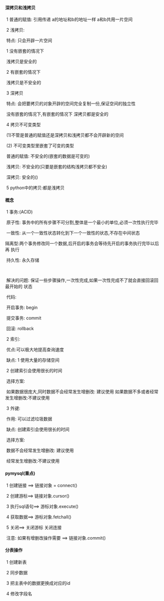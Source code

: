#### **深拷贝和浅拷贝**

​	1 普通的赋值: 引用传递 a的地址和b的地址一样 a和b共用一片空间

​	2 浅拷贝:

​		特点: 只会开辟一片空间

​		1 没有嵌套的情况下

​			浅拷贝是安全的

​		2 有嵌套的情况下

​			浅拷贝是不安全的

​	3 深拷贝

​		特点: 会把要拷贝的对象开辟的空间完全复制一份,保证空间的独立性

​		没有嵌套的情况下,有嵌套的情况下 深拷贝都是安全的



​	4 拷贝不可变类型

​		(1)不管是普通的赋值还是深拷贝和浅拷贝都不会开辟新的空间

​		(2) 不可变类型里嵌套了可变的类型

​			普通的赋值: 不安全的(嵌套的数据是可变的)

​			浅拷贝: 不安全的(只要是嵌套的结构浅拷贝都不安全)

​			深拷贝: 安全的()



​	5 python中的拷贝:都是浅拷贝



#### 概念

​	1 事务:(ACID) 

​		原子性: 事务中的所有步骤不可分割,整体是一个最小的单位,必须一次性执行完毕

​		一致性: 从一个一致性状态转化到下一个一致性的状态,不存在中间状态

​		隔离型:两个事务修改同一个数据,后开启的事务会等待先开启的事务执行完毕以后再			     执行

​		持久性: 永久存储

​	

​	解决的问题: 保证一些步骤操作,一次性完成,如果一次性完成不了就会直接回滚回最开始的			     状态

​	代码: 

​		开启事务: begin

​		提交事务: commit

​		回滚: rollback		

 

​	2 索引:

​		优点:可以极大地提高查询速度

​		缺点: 1 使用大量的存储空间

​			 2 创建索引会使用很长的时间

​		选择方案:

​			如果数据很庞大,同时数据不会经常发生增删改: 建议使用
​			如果数据不多或者经常发生增删改:不建议使用



​	3 外键:

​		作用: 可以过滤垃圾数据

​		缺点: 创建索引会使用很长的时间

​		选择方案:

​			数据不会经常发生增删改: 建议使用

​			经常发生增删改:不建议使用	



#### pymysql(重点)

​	1 创建链接 ==> 链接对象 = connect()

​	2 创建游标==> 链接对象.cursor()

​	3 执行sql语句==> 游标对象.execute()

​	4 获取数据==> 游标对象.fetchall()

​	5 关闭==> 关闭游标 关闭连接

​	注意: 如果有增删改操作需要 ==> 链接对象.commit()



#### 分表操作

​	1 创建新表

​	2 同步数据

​	3 把主表中的数据更换成对应的id

​	4 修改字段名



​		 

​	

